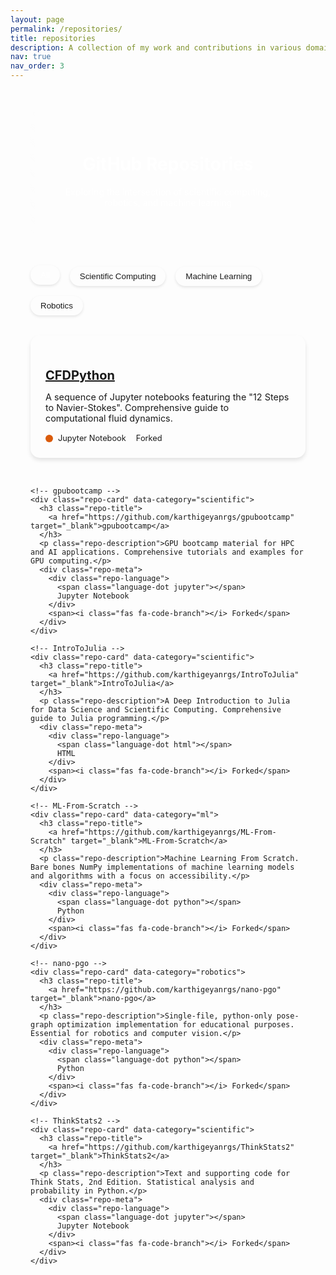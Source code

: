 ```yaml
---
layout: page
permalink: /repositories/
title: repositories
description: A collection of my work and contributions in various domains - from scientific computing to robotics simulations.
nav: true
nav_order: 3
---
```


<!-- Repository page style -->
<style>
.repo-container {
  max-width: 1200px;
  margin: 0 auto;
  padding: 2rem;
}

.repo-header {
  text-align: center;
  margin-bottom: 3rem;
  padding: 2rem;
  background: linear-gradient(45deg, var(--global-theme-color), var(--global-hover-color));
  border-radius: 15px;
  color: white;
  position: relative;
  overflow: hidden;
}

.repo-header::before {
  content: '';
  position: absolute;
  top: 0;
  left: 0;
  right: 0;
  bottom: 0;
  background: linear-gradient(45deg, transparent, rgba(255, 255, 255, 0.1));
  transform: translateX(-100%);
  animation: shine 3s infinite;
}

@keyframes shine {
  100% { transform: translateX(100%); }
}

.repo-categories {
  display: flex;
  flex-wrap: wrap;
  gap: 1rem;
  margin-bottom: 2rem;
}

.category-button {
  padding: 0.5rem 1rem;
  border: none;
  border-radius: 20px;
  background: var(--global-bg-color);
  color: var(--global-text-color);
  cursor: pointer;
  transition: all 0.3s ease;
  box-shadow: 0 2px 4px rgba(0, 0, 0, 0.1);
}

.category-button:hover,
.category-button.active {
  background: var(--global-theme-color);
  color: white;
  transform: translateY(-2px);
}

.repo-grid {
  display: grid;
  grid-template-columns: repeat(auto-fill, minmax(300px, 1fr));
  gap: 2rem;
}

.repo-card {
  background: var(--global-bg-color);
  border-radius: 15px;
  padding: 1.5rem;
  box-shadow: 0 4px 6px rgba(0, 0, 0, 0.1);
  transition: all 0.3s ease;
  position: relative;
  overflow: hidden;
}

.repo-card::before {
  content: '';
  position: absolute;
  top: 0;
  left: 0;
  width: 100%;
  height: 4px;
  background: linear-gradient(90deg, var(--global-theme-color), var(--global-hover-color));
}

.repo-card:hover {
  transform: translateY(-5px);
  box-shadow: 0 8px 12px rgba(0, 0, 0, 0.15);
}

.repo-title {
  font-size: 1.25rem;
  margin-bottom: 0.5rem;
  color: var(--global-theme-color);
}

.repo-description {
  font-size: 0.9rem;
  color: var(--global-text-color);
  margin-bottom: 1rem;
}

.repo-meta {
  display: flex;
  align-items: center;
  gap: 1rem;
  font-size: 0.8rem;
  color: var(--global-text-color-light);
}

.repo-meta i {
  color: var(--global-theme-color);
}

.repo-language {
  display: flex;
  align-items: center;
  gap: 0.5rem;
}

.language-dot {
  width: 12px;
  height: 12px;
  border-radius: 50%;
}

.language-dot.python { background: #3572A5; }
.language-dot.jupyter { background: #DA5B0B; }
.language-dot.html { background: #e34c26; }

@media (max-width: 768px) {
  .repo-container {
    padding: 1rem;
  }
  
  .repo-grid {
    grid-template-columns: 1fr;
  }
  
  .repo-categories {
    justify-content: center;
  }
}

/* Dark mode enhancements */
@media (prefers-color-scheme: dark) {
  .repo-card {
    background: var(--global-bg-color);
    box-shadow: 0 4px 6px rgba(0, 0, 0, 0.2);
  }
  
  .category-button {
    background: rgba(255, 255, 255, 0.1);
  }
}
</style>

<div class="repo-container">
  <div class="repo-header">
    <h1>GitHub Repositories</h1>
    <p>Exploring the intersection of scientific computing, robotics, and machine learning</p>
  </div>

  <div class="repo-categories">
    <button class="category-button active" data-category="all">All</button>
    <button class="category-button" data-category="scientific">Scientific Computing</button>
    <button class="category-button" data-category="ml">Machine Learning</button>
    <button class="category-button" data-category="robotics">Robotics</button>
  </div>

  <div class="repo-grid">
    <!-- CFDPython -->
    <div class="repo-card" data-category="scientific">
      <h3 class="repo-title">
        <a href="https://github.com/karthigeyanrgs/CFDPython" target="_blank">CFDPython</a>
      </h3>
      <p class="repo-description">A sequence of Jupyter notebooks featuring the "12 Steps to Navier-Stokes". Comprehensive guide to computational fluid dynamics.</p>
      <div class="repo-meta">
        <div class="repo-language">
          <span class="language-dot jupyter"></span>
          Jupyter Notebook
        </div>
        <span><i class="fas fa-code-branch"></i> Forked</span>
      </div>
    </div>

    <!-- gpubootcamp -->
    <div class="repo-card" data-category="scientific">
      <h3 class="repo-title">
        <a href="https://github.com/karthigeyanrgs/gpubootcamp" target="_blank">gpubootcamp</a>
      </h3>
      <p class="repo-description">GPU bootcamp material for HPC and AI applications. Comprehensive tutorials and examples for GPU computing.</p>
      <div class="repo-meta">
        <div class="repo-language">
          <span class="language-dot jupyter"></span>
          Jupyter Notebook
        </div>
        <span><i class="fas fa-code-branch"></i> Forked</span>
      </div>
    </div>

    <!-- IntroToJulia -->
    <div class="repo-card" data-category="scientific">
      <h3 class="repo-title">
        <a href="https://github.com/karthigeyanrgs/IntroToJulia" target="_blank">IntroToJulia</a>
      </h3>
      <p class="repo-description">A Deep Introduction to Julia for Data Science and Scientific Computing. Comprehensive guide to Julia programming.</p>
      <div class="repo-meta">
        <div class="repo-language">
          <span class="language-dot html"></span>
          HTML
        </div>
        <span><i class="fas fa-code-branch"></i> Forked</span>
      </div>
    </div>

    <!-- ML-From-Scratch -->
    <div class="repo-card" data-category="ml">
      <h3 class="repo-title">
        <a href="https://github.com/karthigeyanrgs/ML-From-Scratch" target="_blank">ML-From-Scratch</a>
      </h3>
      <p class="repo-description">Machine Learning From Scratch. Bare bones NumPy implementations of machine learning models and algorithms with a focus on accessibility.</p>
      <div class="repo-meta">
        <div class="repo-language">
          <span class="language-dot python"></span>
          Python
        </div>
        <span><i class="fas fa-code-branch"></i> Forked</span>
      </div>
    </div>

    <!-- nano-pgo -->
    <div class="repo-card" data-category="robotics">
      <h3 class="repo-title">
        <a href="https://github.com/karthigeyanrgs/nano-pgo" target="_blank">nano-pgo</a>
      </h3>
      <p class="repo-description">Single-file, python-only pose-graph optimization implementation for educational purposes. Essential for robotics and computer vision.</p>
      <div class="repo-meta">
        <div class="repo-language">
          <span class="language-dot python"></span>
          Python
        </div>
        <span><i class="fas fa-code-branch"></i> Forked</span>
      </div>
    </div>

    <!-- ThinkStats2 -->
    <div class="repo-card" data-category="scientific">
      <h3 class="repo-title">
        <a href="https://github.com/karthigeyanrgs/ThinkStats2" target="_blank">ThinkStats2</a>
      </h3>
      <p class="repo-description">Text and supporting code for Think Stats, 2nd Edition. Statistical analysis and probability in Python.</p>
      <div class="repo-meta">
        <div class="repo-language">
          <span class="language-dot jupyter"></span>
          Jupyter Notebook
        </div>
        <span><i class="fas fa-code-branch"></i> Forked</span>
      </div>
    </div>
  </div>
</div>

<script>
document.addEventListener('DOMContentLoaded', function() {
  const categoryButtons = document.querySelectorAll('.category-button');
  const repoCards = document.querySelectorAll('.repo-card');

  categoryButtons.forEach(button => {
    button.addEventListener('click', () => {
      // Update active button
      categoryButtons.forEach(btn => btn.classList.remove('active'));
      button.classList.add('active');

      // Filter repositories
      const category = button.dataset.category;
      repoCards.forEach(card => {
        if (category === 'all' || card.dataset.category === category) {
          card.style.display = 'block';
          card.style.animation = 'fadeIn 0.5s ease-out forwards';
        } else {
          card.style.display = 'none';
        }
      });
    });
  });

  // Add animation on scroll
  const observer = new IntersectionObserver((entries) => {
    entries.forEach(entry => {
      if (entry.isIntersecting) {
        entry.target.style.animation = 'fadeIn 0.5s ease-out forwards';
        observer.unobserve(entry.target);
      }
    });
  }, {
    threshold: 0.1
  });

  repoCards.forEach(card => observer.observe(card));
});
</script>

